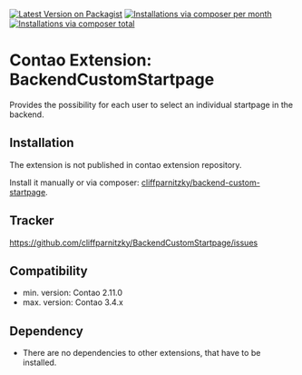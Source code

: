 [![Latest Version on Packagist](http://img.shields.io/packagist/v/cliffparnitzky/backend-custom-startpage.svg?style=flat)](https://packagist.org/packages/cliffparnitzky/backend-custom-startpage)
[![Installations via composer per month](http://img.shields.io/packagist/dm/cliffparnitzky/backend-custom-startpage.svg?style=flat)](https://packagist.org/packages/cliffparnitzky/backend-custom-startpage)
[![Installations via composer total](http://img.shields.io/packagist/dt/cliffparnitzky/backend-custom-startpage.svg?style=flat)](https://packagist.org/packages/cliffparnitzky/backend-custom-startpage)

Contao Extension: BackendCustomStartpage
========================================

Provides the possibility for each user to select an individual startpage in the backend.


Installation
------------

The extension is not published in contao extension repository.

Install it manually or via composer: [cliffparnitzky/backend-custom-startpage](https://packagist.org/packages/cliffparnitzky/backend-custom-startpage).


Tracker
-------

https://github.com/cliffparnitzky/BackendCustomStartpage/issues


Compatibility
-------------

- min. version: Contao 2.11.0
- max. version: Contao 3.4.x


Dependency
----------

- There are no dependencies to other extensions, that have to be installed.